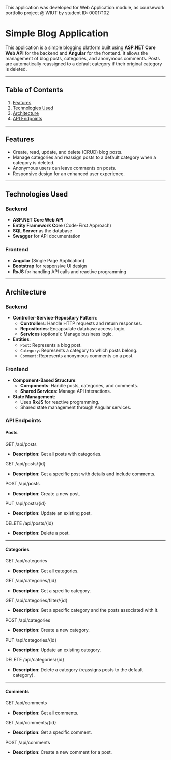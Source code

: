 This application was developed for Web Application module, as coursework portfolio project @ WIUT by student ID: 00017102

# Simple Blog Application

This application is a simple blogging platform built using **ASP.NET Core Web API** for the backend and **Angular** for the frontend. It allows the management of blog posts, categories, and anonymous comments. Posts are automatically reassigned to a default category if their original category is deleted.

---

## Table of Contents
1. [Features](#features)
2. [Technologies Used](#technologies-used)
3. [Architecture](#architecture)
4. [API Endpoints](#api-endpoints)

---

## Features
- Create, read, update, and delete (CRUD) blog posts.
- Manage categories and reassign posts to a default category when a category is deleted.
- Anonymous users can leave comments on posts.
- Responsive design for an enhanced user experience.

---

## Technologies Used
### Backend
- **ASP.NET Core Web API**
- **Entity Framework Core** (Code-First Approach)
- **SQL Server** as the database
- **Swagger** for API documentation

### Frontend
- **Angular** (Single Page Application)
- **Bootstrap** for responsive UI design
- **RxJS** for handling API calls and reactive programming

---
## Architecture

### Backend
- **Controller-Service-Repository Pattern**:
  - **Controllers**: Handle HTTP requests and return responses.
  - **Repositories**: Encapsulate database access logic.
  - **Services** (optional): Manage business logic.
- **Entities**:
  - `Post`: Represents a blog post.
  - `Category`: Represents a category to which posts belong.
  - `Comment`: Represents anonymous comments on a post.

### Frontend
- **Component-Based Structure**:
  - **Components**: Handle posts, categories, and comments.
  - **Shared Services**: Manage API interactions.
- **State Management**:
  - Uses **RxJS** for reactive programming.
  - Shared state management through Angular services.

### API Endpoints

#### Posts
GET /api/posts  
- **Description**: Get all posts with categories.

GET /api/posts/{id}  
- **Description**: Get a specific post with details and include comments.

POST /api/posts  
- **Description**: Create a new post.

PUT /api/posts/{id}  
- **Description**: Update an existing post.

DELETE /api/posts/{id}  
- **Description**: Delete a post.

---

#### Categories
GET /api/categories  
- **Description**: Get all categories.

GET /api/categories/{id}  
- **Description**: Get a specific category.

GET /api/categories/filter/{id}  
- **Description**: Get a specific category and the posts associated with it.

POST /api/categories  
- **Description**: Create a new category.

PUT /api/categories/{id}  
- **Description**: Update an existing category.

DELETE /api/categories/{id}  
- **Description**: Delete a category (reassigns posts to the default category).

---

#### Comments
GET /api/comments  
- **Description**: Get all comments.

GET /api/comments/{id}  
- **Description**: Get a specific comment.

POST /api/comments  
- **Description**: Create a new comment for a post.

